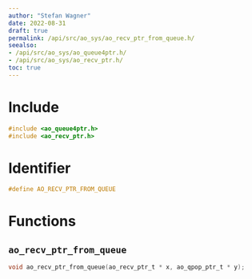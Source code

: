 ```yaml
---
author: "Stefan Wagner"
date: 2022-08-31
draft: true
permalink: /api/src/ao_sys/ao_recv_ptr_from_queue.h/
seealso:
- /api/src/ao_sys/ao_queue4ptr.h/
- /api/src/ao_sys/ao_recv_ptr.h/
toc: true
---
```


# Include

```c
#include <ao_queue4ptr.h>
#include <ao_recv_ptr.h>
```

# Identifier

```c
#define AO_RECV_PTR_FROM_QUEUE
```

# Functions

## `ao_recv_ptr_from_queue`

```c
void ao_recv_ptr_from_queue(ao_recv_ptr_t * x, ao_qpop_ptr_t * y);
```
